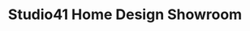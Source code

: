 ---
title: "Studio41 Home Design Showroom"
url: /lincolnwood/studio41-home-design-showroom/
shop: Küchen
---
